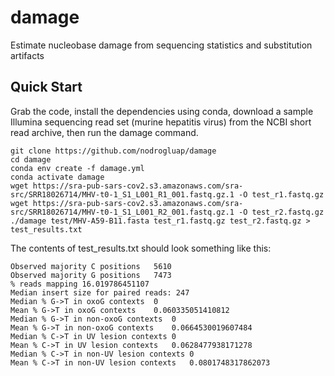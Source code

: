 # damage
Estimate nucleobase damage from sequencing statistics and substitution artifacts

## Quick Start

Grab the code, install the dependencies using conda, download a sample Illumina sequencing read set (murine hepatitis virus) from the NCBI short read archive, then run the damage command.

```shell
git clone https://github.com/nodrogluap/damage
cd damage
conda env create -f damage.yml
conda activate damage
wget https://sra-pub-sars-cov2.s3.amazonaws.com/sra-src/SRR18026714/MHV-t0-1_S1_L001_R1_001.fastq.gz.1 -O test_r1.fastq.gz
wget https://sra-pub-sars-cov2.s3.amazonaws.com/sra-src/SRR18026714/MHV-t0-1_S1_L001_R2_001.fastq.gz.1 -O test_r2.fastq.gz
./damage test/MHV-A59-B11.fasta test_r1.fastq.gz test_r2.fastq.gz > test_results.txt
```

The contents of test_results.txt should look something like this:

```
Observed majority C positions	5610
Observed majority G positions	7473
% reads mapping	16.019786451107
Median insert size for paired reads: 247
Median % G->T in oxoG contexts	0
Mean % G->T in oxoG contexts	0.060335051410812
Median % G->T in non-oxoG contexts	0
Mean % G->T in non-oxoG contexts	0.0664530019607484
Median % C->T in UV lesion contexts	0
Mean % C->T in UV lesion contexts	0.0628477938171278
Median % C->T in non-UV lesion contexts	0
Mean % C->T in non-UV lesion contexts	0.0801748317862073
```
